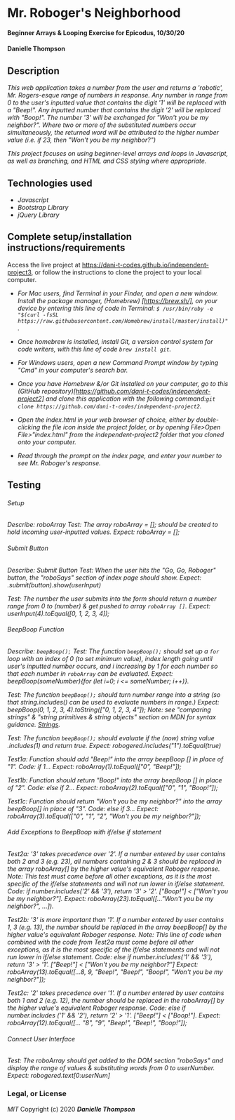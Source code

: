 # Mr. Roboger's Neighborhood

#### Beginner Arrays & Looping Exercise for Epicodus, 10/30/20

#### Danielle Thompson

## Description
_This web application takes a number from the user and returns a 'robotic', Mr. Rogers-esque range of numbers in response. Any number in range from 0 to the user's inputted value that contains the digit '1' will be replaced with a "Beep!". Any inputted number that contains the digit '2' will be replaced with "Boop!". The number '3' will be exchanged for "Won't you be my neighbor?". Where two or more of the substituted numbers occur simultaneously, the returned word will be attributed to the higher number value (i.e. if 23, then "Won't you be my neighbor?")_ 

_This project focuses on using beginner-level arrays and loops in Javascript, as well as branching, and HTML and CSS styling where appropriate._

## Technologies used
* _Javascript_
* _Bootstrap Library_
* _jQuery Library_

## Complete setup/installation instructions/requirements
Access the live project at https://dani-t-codes.github.io/independent-project3, or follow the instructions to clone the project to your local computer. 

* _For Mac users, find Terminal in your Finder, and open a new window. Install the package manager, (Homebrew) [https://brew.sh/], on your device by entering this line of code in Terminal: `$ /usr/bin/ruby -e "$(curl -fsSL https://raw.githubusercontent.com/Homebrew/install/master/install)"`._
* _Once homebrew is installed, install Git, a version control system for code writers, with this line of code `brew install git`._

* _For Windows users, open a new Command Prompt window by typing "Cmd" in your computer's search bar._
* _Once you have Homebrew &/or Git installed on your computer, go to this (GitHub repository)[https://github.com/dani-t-codes/independent-project2] and clone this application with the following command:`git clone https://github.com/dani-t-codes/independent-project2`._
* _Open the index.html in your web browser of choice, either by double-clicking the file icon inside the project folder, or by opening File>Open File>"index.html" from the independent-project2 folder that you cloned onto your computer._
* _Read through the prompt on the index page, and enter your number to see Mr. Roboger's response._

## Testing 
###### Setup
_Describe: roboArray_
_Test: The array roboArray = []; should be created to hold incoming user-inputted values._
_Expect: roboArray = [];_

###### Submit Button 
_Describe: Submit Button_
_Test: When the user hits the "Go, Go, Roboger" button, the "roboSays" section of index page should show._
_Expect: .submit(button).show(userInput)_

_Test: The number the user submits into the form should return a number range from 0 to (number) & get pushed to array `roboArray []`._
_Expect: userInput(4).toEqual([0, 1, 2, 3, 4]);_

###### BeepBoop Function
_Describe: `beepBoop();`_
_Test: The function `beepBoop();` should set up a `for` loop with an index of 0 (to set minimum value), index length going until user's inputted number occurs, and i increasing by 1 for each number so that each number in `roboArray` can be evaluated._
_Expect: beepBoop(someNumber){for (let i=0; i <= someNumber; i++)}._

_Test: The function `beepBoop();` should turn number range into a string (so that string.includes() can be used to evaluate numbers in range.)_
_Expect: beepBoop(0, 1, 2, 3, 4).toString(["0, 1, 2, 3, 4"]);_
_Note: see "comparing strings" & "string primitives & string objects" section on MDN for syntax guidance. [Strings](https://developer.mozilla.org/en-US/docs/Web/JavaScript/Reference/Global_Objects/String)._

_Test: The function `beepBoop();` should evaluate if the (now) string value .includes(1) and return true._
_Expect: robogered.includes("1").toEqual(true)_

_Test1a: Function should add "Beep!" into the array beepBoop [] in place of "1"._
_Code: if 1..._
_Expect: roboArray(1).toEqual(["0", "Beep!"]);_

_Test1b: Function should return "Boop!" into the array beepBoop [] in place of "2"._
_Code: else if 2..._
_Expect: roboArray(2).toEqual(["0", "1", "Boop!"]);_

_Test1c: Function should return "Won't you be my neighbor?" into the array beepBoop[] in place of "3"._
_Code: else if 3..._
_Expect: roboArray(3).toEqual(["0", "1", "2", "Won't you be my neighbor?"]);_

###### Add Exceptions to BeepBoop with if/else if statement 
_Test2a: '3' takes precedence over '2'._
_If a number entered by user contains both 2 and 3 (e.g. 23), all numbers containing 2 & 3 should be replaced in the array roboArray[] by the higher value's equivalent Roboger response._
_Note: This test must come before all other exceptions, as it is the most specific of the if/else statements and will not run lower in if/else statement._
_Code: if number.includes('2' && '3'), return '3' > '2'. ["Boop!"] < ["Won't you be my neighbor?"]._
_Expect: roboArray(23).toEqual([..."Won't you be my neighbor?", ...])._

_Test2b: '3' is more important than '1'._
_If a number entered by user contains 1, 3 (e.g. 13), the number should be replaced in the array beepBoop[] by the higher value's equivalent Roboger response._
_Note: This line of code when combined with the code from Test2a must come before all other exceptions, as it is the most specific of the if/else statements and will not run lower in if/else statement._
_Code: else if number.includes('1' && '3'), return '3' > '1'. ["Beep!"] < ["Won't you be my neighbor?"]_
_Expect: roboArray(13).toEqual([...8, 9, "Beep!", "Beep!", "Boop!", "Won't you be my neighbor?"]);_

_Test2c: '2' takes precedence over '1'._
_If a number entered by user contains both 1 and 2 (e.g. 12), the number should be replaced in the roboArray[] by the higher value's equivalent Roboger response._ 
_Code: else if number.includes ('1' && '2'), return '2' > '1'. ["Beep!"] < ["Boop!"]._
_Expect: roboArray(12).toEqual([... "8", "9", "Beep!", "Beep!", "Boop!"]);_

###### Connect User Interface
_Test: The roboArray should get added to the DOM section "roboSays" and display the range of values & substituting words from 0 to userNumber._
_Expect: robogered.text[0:userNum]_ 

### Legal, or License 
_MIT_ Copyright (c) 2020 **_Danielle Thompson_**